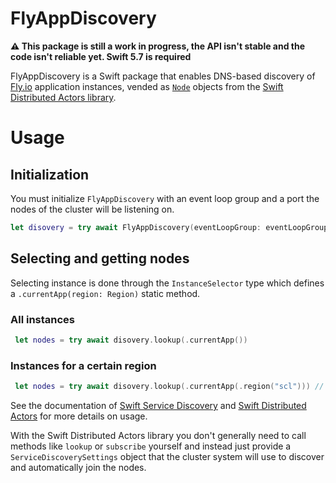 # FlyAppDiscovery

**⚠️ This package is still a work in progress, the API isn't stable and the code isn't reliable yet. Swift 5.7 is required**

FlyAppDiscovery is a Swift package that enables DNS-based discovery of [Fly.io](fly.io) application instances, vended as [`Node`](https://apple.github.io/swift-distributed-actors/1.0.0-beta.1.1/documentation/distributedactors/node) objects from the [Swift Distributed Actors library](https://github.com/apple/swift-distributed-actors/).

# Usage
## Initialization
You must initialize `FlyAppDiscovery` with an event loop group and a port the nodes of the cluster will be listening on.

```swift
let disovery = try await FlyAppDiscovery(eventLoopGroup: eventLoopGroup, port: 8080)
```

## Selecting and getting nodes
Selecting instance is done through the `InstanceSelector` type which defines a `.currentApp(region: Region)` static method.

### All instances
```swift
 let nodes = try await disovery.lookup(.currentApp())
```
### Instances for a certain region
```swift
 let nodes = try await disovery.lookup(.currentApp(.region("scl"))) // Nodes in Santiago de Chile
```

See the documentation of [Swift Service Discovery](https://github.com/apple/swift-service-discovery) and [Swift Distributed Actors](https://github.com/apple/swift-distributed-actors/) for more details on usage.

With the Swift Distributed Actors library you don't generally need to call methods like `lookup` or `subscribe` yourself and instead just provide a `ServiceDiscoverySettings` object that the cluster system will use to discover and automatically join the nodes. 